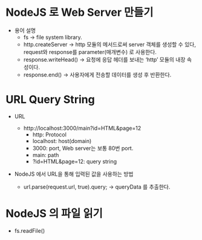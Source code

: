 # NodeJS 로 Web Server 만들기
* 용어 설명
  * fs -> file system library.
  * http.createServer -> http 모듈의 메서드로써 server 객체를 생성할 수 있다, request와 response를 parameter(매개변수) 로 사용한다. 
  * response.writeHead() -> 요청에 응답 헤더를 보내는 ‘http’ 모듈의 내장 속성이다.
  * response.end() -> 사용자에게 전송할 데이터를 생성 후 반환한다.

# URL Query String
* URL
  * http://localhost:3000/main?id=HTML&page=12
    * http: Protocol
    * localhost: host(domain)
    * 3000: port, Web server는 보통 80번 port.
    * main: path
    * ?id=HTML&page=12: query string 

* NodeJS 에서 URL을 통해 입력된 값을 사용하는 방법
  * url.parse(request.url, true).query; -> queryData 를 추출한다.

# NodeJS 의 파일 읽기
* fs.readFile()

